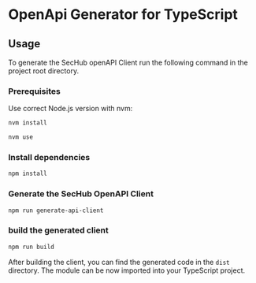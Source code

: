 <!-- SPDX-License-Identifier: MIT --->
# OpenApi Generator for TypeScript

## Usage

To generate the SecHub openAPI Client run the following command in the project root directory.

### Prerequisites

Use correct Node.js version with nvm:

```bash
nvm install 
```

```bash
nvm use
```

### Install dependencies

```bash
npm install
```

### Generate the SecHub OpenAPI Client

```bash
npm run generate-api-client
 ```

### build the generated client

```bash
npm run build
```

After building the client, you can find the generated code in the `dist` directory.
The module can be now imported into your TypeScript project.